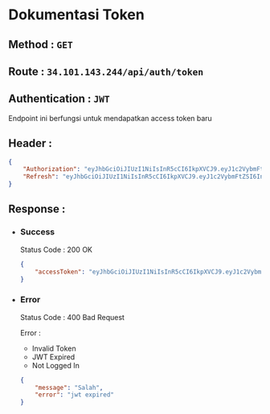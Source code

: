 # Dokumentasi Token
## **Method :**  `GET`
## **Route :**  `34.101.143.244/api/auth/token`
## **Authentication :**  `JWT`
Endpoint ini berfungsi untuk mendapatkan access token baru
## **Header :**
```json
{
    "Authorization": "eyJhbGciOiJIUzI1NiIsInR5cCI6IkpXVCJ9.eyJ1c2VybmFtZSI6InBvY29wMW8iLCJyb2xlIjoidXNlciIsImlhdCI6MTY0ODEzNzY0OCwiZXhwIjoxNjQ4MTM3Njc4fQ.kHFMk8wi7DHECDcTv3RzX-Ek2lfpTxBXG29i_Tml2-M",
    "Refresh": "eyJhbGciOiJIUzI1NiIsInR5cCI6IkpXVCJ9.eyJ1c2VybmFtZSI6InBvY29wMW8iLCJyb2xlIjoidXNlciIsImlhdCI6MTY0ODEzNzY0OCwiZXhwIjoxNjQ4MTQxMjQ4fQ.O2rmtfNHVWJx168wKP4WxuiMh1Sca-mSqB0sZo5ZCpg"
}
```
## **Response :**

- ### **Success**
    Status Code : 200 OK
    ```json
    {
        "accessToken": "eyJhbGciOiJIUzI1NiIsInR5cCI6IkpXVCJ9.eyJ1c2VybmFtZSI6InBvY29wMW8iLCJyb2xlIjoidXNlciIsImlhdCI6MTY0ODE0MjI4MCwiZXhwIjoxNjQ4MTQyMzEwfQ.i8Y2o92LKAnnNg7OZVUnEfj5LmpJQOocqM7pgj_tly4"
    }
    ```
- ### **Error**
    Status Code : 400 Bad Request

    Error :
    - Invalid Token
    - JWT Expired
    - Not Logged In
    ```json
    {
        "message": "Salah",
        "error": "jwt expired"
    }
    ```

